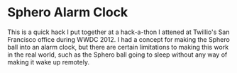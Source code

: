 # Sphero Alarm Clock

This is a quick hack I put together at a hack-a-thon I attened at Twillio's San Francisco office during WWDC 2012. I had a concept for making the Sphero ball into an alarm clock, but there are certain limitations to making this work in the real world, such as the Sphero ball going to sleep without any way of making it wake up remotely.

